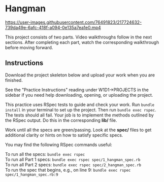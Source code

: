 # Hangman

https://user-images.githubusercontent.com/76491823/217724632-739da49e-6afc-418f-a094-0e135a7ea1e0.mp4

This project consists of two parts. Video walkthroughs follow in the next
sections. After completing each part, watch the corresponding walkthrough before
moving forward.

## Instructions

Download the project skeleton below and upload your work when you are finished.

See the "Practice Instructions" reading under W1D1->PROJECTS in the sidebar if
you need help downloading, opening, or uploading the project.

This practice uses RSpec tests to guide and check your work. Run `bundle
install` in your terminal to set up the project. Then run `bundle exec rspec`.
The tests should all fail. Your job is to implement the methods outlined by the
RSpec output. Do this in the corresponding __lib/__ file.

Work until all the specs are green/passing. Look at the __spec/__ files to get
additional clarity or hints on how to satisfy specific specs.

You may find the following RSpec commands useful:

To run all the specs: `bundle exec rspec`  
To run all Part 1 specs: `bundle exec rspec spec/1_hangman_spec.rb`  
To run all Part 2 specs: `bundle exec rspec spec/2_hangman_spec.rb`  
To run the spec that begins, e.g., on line 9: `bundle exec rspec spec/1_hangman_spec.rb:9`
